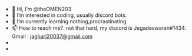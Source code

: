 - 👋 Hi, I’m @theOMEN203
- 👀 I’m interested in coding, usually discord bots.
- 🌱 I’m currently learning nothing,procrastinating.
- 📫 How to reach me?. not that hard, my discord is Jegadeswaran#1434. Gmail : jaghari20037@gmail.com
- 
-

<!---
theOMEN203/theOMEN203 is a ✨ special ✨ repository because its `README.md` (this file) appears on your GitHub profile.
You can click the Preview link to take a look at your changes.
--->

